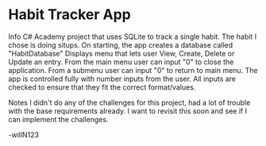 # Habit Tracker App

Info
C# Academy project that uses SQLite to track a single habit.
The habit I chose is doing situps.
On starting, the app creates a database called "HabitDatabase"
Displays menu that lets user View, Create, Delete or Update an entry.
From the main menu user can input "0" to close the application.
From a submenu user can input "0" to return to main menu.
The app is controlled fully with number inputs from the user.
All inputs are checked to ensure that they fit the correct format/values.

Notes
I didn't do any of the challenges for this project,
had a lot of trouble with the base requirements already.
I want to revisit this soon and see if I can implement the challenges.

-willN123
